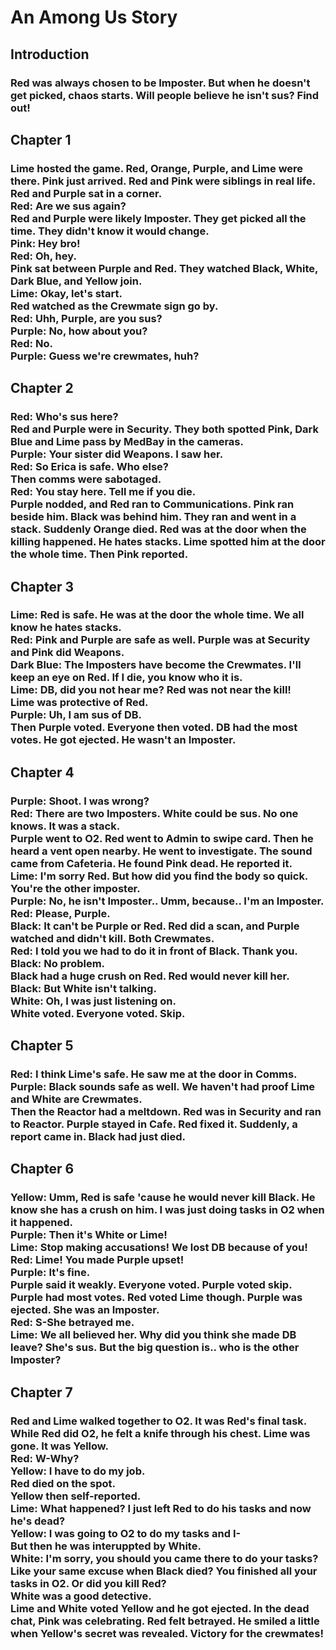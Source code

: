 
<html>
    <head>
        <meta charset="utf-8">
       
    

<h1>An Among Us Story</h1>
<h2>Introduction
</h2>
<h3>Red was always chosen to be Imposter. But when he doesn't get picked, chaos starts. Will people believe he isn't sus? Find out!</h3>
<h2>Chapter 1</h2>
<h3>Lime hosted the game. Red, Orange, Purple, and Lime were there. Pink just arrived. Red and Pink were siblings in real life. Red and Purple sat in a corner. <br>
    Red: Are we sus again? <br>
    Red and Purple were likely Imposter. They get picked all the time. They didn't know it would change. <br>
    Pink: Hey bro! <br>
    Red: Oh, hey. <br>
    Pink sat between Purple and Red. They watched Black, White, Dark Blue, and Yellow join. <br>
    Lime: Okay, let's start. <br>
    Red watched as the Crewmate sign go by. <br>
    Red: Uhh, Purple, are you sus? <br>
    Purple: No, how about you? <br>
    Red: No. <br>
    Purple: Guess we're crewmates, huh?
    
</h3> 
<h2>Chapter 2</h2>
<h3>Red: Who's sus here? <br>
    Red and Purple were in Security. They both spotted Pink, Dark Blue and Lime pass by MedBay in the cameras. <br>
    Purple: Your sister did Weapons. I saw her.<br>
    Red: So Erica is safe. Who else? <br>
    Then comms were sabotaged. <br>
    Red: You stay here. Tell me if you die. <br>
    Purple nodded, and Red ran to Communications. Pink ran beside him. Black was behind him. They ran and went in a stack. Suddenly Orange died. Red was at the door when the killing happened. He hates stacks. Lime spotted him at the door the whole time. Then Pink reported. 
</h3>
<h2>Chapter 3</h2>
<h3>Lime: Red is safe. He was at the door the whole time. We all know he hates stacks. <br>
    Red: Pink and Purple are safe as well. Purple was at Security and Pink did Weapons.<br>
    Dark Blue: The Imposters have become the Crewmates. I'll keep an eye on Red. If I die, you know who it is. <br>
    Lime: DB, did you not hear me? Red was not near the kill! <br> Lime was protective of Red. <br>
    Purple: Uh, I am sus of DB. <br>
    Then Purple voted. Everyone then voted. DB had the most votes. He got ejected. He wasn't an Imposter.
</h3>
<h2>Chapter 4</h2>
<h3>Purple: Shoot. I was wrong? <br>
Red: There are two Imposters. White could be sus. No one knows. It was a stack. <br>
    Purple went to O2. Red went to Admin to swipe card. Then he heard a vent open nearby. He went to investigate. The sound came from Cafeteria. He found Pink dead. He reported it. <br>
        Lime: I'm sorry Red. But how did you find the body so quick. You're the other imposter. <br>
        Purple: No, he isn't Imposter.. Umm, because.. I'm an Imposter. <br>
        Red: Please, Purple. <br>
        Black: It can't be Purple or Red. Red did a scan, and Purple watched and didn't kill. Both Crewmates. <br>
        Red: I told you we had to do it in front of Black. Thank you. <br>
        Black: No problem. <br> Black had a huge crush on Red. Red would never kill her. <br>
        Black: But White isn't talking. <br>
        White: Oh, I was just listening on. <br>
        White voted. Everyone voted. Skip. 
    </h3>
    <h2> Chapter 5</h2>
    <h3>Red: I think Lime's safe. He saw me at the door in Comms. <br> Purple: Black sounds safe as well. We haven't had proof Lime and White are Crewmates.<br> Then the Reactor had a meltdown. Red was in Security and ran to Reactor. Purple stayed in Cafe. Red fixed it. Suddenly, a report came in. Black had just died.</h3>
    <h2>Chapter 6</h2>
    <h3>Yellow: Umm, Red is safe 'cause he would never kill Black. He know she has a crush on him. I was just doing tasks in O2 when it happened. <br>
        Purple: Then it's White or Lime!<br>
        Lime: Stop making accusations! We lost DB because of you! <br> Red: Lime! You made Purple upset! <br>
        Purple: It's fine. <br> Purple said it weakly.
        Everyone voted. Purple voted skip. Purple had most votes. Red voted Lime though. Purple was ejected. She was an Imposter. <br>
        Red: S-She betrayed me. <br>
        Lime: We all believed her. Why did you think she made DB leave? She's sus. But the big question is.. who is the other Imposter?
    </h3>
    <h2>Chapter 7</h2>
    <h3>Red and Lime walked together to O2. It was Red's final task. While Red did O2, he felt a knife through his chest. Lime was gone. It was Yellow. <br>
        Red: W-Why? <br>
        Yellow: I have to do my job.<br>
        Red died on the spot. <br>
        Yellow then self-reported. <br>
        Lime: What happened? I just left Red to do his tasks and now he's dead?<br>
        Yellow: I was going to O2 to do my tasks and I- <br>
        But then he was interuppted by White. <br>
        White: I'm sorry, you should you came there to do your tasks? Like your same excuse when Black died? You finished all your tasks in O2. Or did you kill Red? <br>
        White was a good detective. <br>
        Lime and White voted Yellow and he got ejected. In the dead chat, Pink was celebrating. Red felt betrayed. He smiled a little when Yellow's secret was revealed. Victory for the crewmates!
    </h3>
